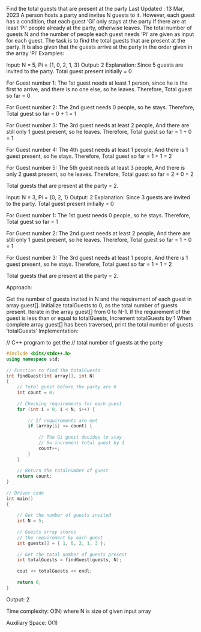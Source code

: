 Find the total guests that are present at the party
Last Updated : 13 Mar, 2023
A person hosts a party and invites N guests to it. However, each guest has a condition, that each guest ‘Gi’ only stays at the party if there are at least ‘Pi’ people already at the party, otherwise leaves. The total number of guests N and the number of people each guest needs ‘Pi’ are given as input for each guest. The task is to find the total guests that are present at the party. It is also given that the guests arrive at the party in the order given in the array ‘Pi’
Examples: 
 

Input: N = 5, Pi = {1, 0, 2, 1, 3}
Output: 2
Explanation: 
Since 5 guests are invited to the party.
Total guest present initially = 0

For Guest number 1:
The 1st guest needs at least 1 person, 
since he is the first to arrive, 
and there is no one else, so he leaves.
Therefore, Total guest so far = 0

For Guest number 2:
The 2nd guest needs 0 people, so he stays. 
Therefore, Total guest so far = 0 + 1 = 1

For Guest number 3:
The 3rd guest needs at least 2 people,
And there are still only 1 guest present,
so he leaves.
Therefore, Total guest so far = 1 + 0 = 1

For Guest number 4:
The 4th guest needs at least 1 people,
And there is 1 guest present, so he stays. 
Therefore, Total guest so far = 1 + 1 = 2

For Guest number 5:
The 5th guest needs at least 3 people,
And there is only 2 guest present, so he leaves. 
Therefore, Total guest so far = 2 + 0 = 2

Total guests that are present at the party = 2.

Input: N = 3, Pi = {0, 2, 1}
Output: 2
Explanation: 
Since 3 guests are invited to the party.
Total guest present initially = 0

For Guest number 1:
The 1st guest needs 0 people, so he stays.
Therefore, Total guest so far = 1

For Guest number 2:
The 2nd guest needs at least 2 people,
And there are still only 1 guest present,
so he leaves.
Therefore, Total guest so far = 1 + 0 = 1

For Guest number 3:
The 3rd guest needs at least 1 people,
And there is 1 guest present, so he stays. 
Therefore, Total guest so far = 1 + 1 = 2

Total guests that are present at the party = 2.
 

Approach: 
 

Get the number of guests invited in N and the requirement of each guest in array guest[].
Initialize totalGuests to 0, as the total number of guests present.
Iterate in the array guest[] from 0 to N-1.
If the requirement of the guest is less than or equal to totalGuests, Increment totalGuests by 1
When complete array guest[] has been traversed, print the total number of guests ‘totalGuests’
Implementation: 
 




// C++ program to get the 
// total number of guests at the party 
```cpp
#include <bits/stdc++.h> 
using namespace std; 
  
// Function to find the totalGuests 
int findGuest(int array[], int N) 
{ 
    // Total guest before the party are 0 
    int count = 0; 
  
    // Checking requirements for each guest 
    for (int i = 0; i < N; i++) { 
  
        // If requirements are met 
        if (array[i] <= count) { 
  
            // The Gi guest decides to stay 
            // So increment total guest by 1 
            count++; 
        } 
    } 
  
    // Return the totalnumber of guest 
    return count; 
} 
  
// Driver code 
int main() 
{ 
  
    // Get the number of guests invited 
    int N = 5; 
  
    // Guests array stores 
    // the requirement by each guest 
    int guests[] = { 1, 0, 2, 1, 3 }; 
  
    // Get the total number of guests present 
    int totalGuests = findGuest(guests, N); 
  
    cout << totalGuests << endl; 
  
    return 0; 
} 

```
Output: 
2
 

Time complexity: O(N) where N is size of given input array

Auxiliary Space: O(1)
